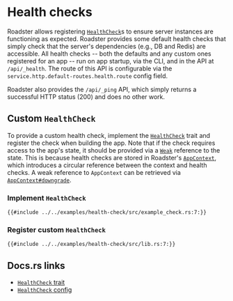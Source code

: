 # Health checks

Roadster allows registering [
`HealthCheck`](https://docs.rs/roadster/latest/roadster/health_check/trait.HealthCheck.html)s to ensure server
instances are functioning as expected. Roadster provides some default health checks that simply check that the server's
dependencies (e.g., DB and Redis) are accessible. All health checks -- both the defaults and any custom ones registered
for an app -- run on app startup, via the CLI, and in the API at `/api/_health`. The route of this API is configurable
via the `service.http.default-routes.health.route` config field.

Roadster also provides the `/api/_ping` API, which simply returns a successful HTTP status (200) and does no
other work.

## Custom `HealthCheck`

To provide a custom health check, implement the [
`HealthCheck`](https://docs.rs/roadster/latest/roadster/health_check/trait.HealthCheck.html) trait and register the
check when building the app. Note that if the check requires access to the app's state, it should be provided via a [
`Weak`](https://doc.rust-lang.org/std/sync/struct.Weak.html) reference to the state. This is because health checks
are stored in Roadster's [`AppContext`](https://docs.rs/roadster/latest/roadster/app/context/struct.AppContext.html),
which introduces a circular reference between the context and health checks. A weak reference to `AppContext` can be
retrieved via [
`AppContext#downgrade`](https://docs.rs/roadster/latest/roadster/app/context/struct.AppContext.html#method.downgrade).

### Implement `HealthCheck`

```rust,ignore
{{#include ../../examples/health-check/src/example_check.rs:7:}}
```

### Register custom `HealthCheck`

```rust,ignore
{{#include ../../examples/health-check/src/lib.rs:7:}}
```

## Docs.rs links

- [`HealthCheck` trait](https://docs.rs/roadster/latest/roadster/health_check/trait.HealthCheck.html)
- [`HealthCheck` config](https://docs.rs/roadster/latest/roadster/config/health_check/struct.HealthCheck.html)
